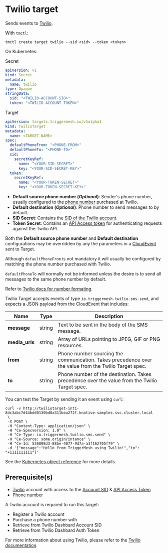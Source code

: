 # Twilio target

Sends events to [Twilio][landing].

With `tmctl`:

```
tmctl create target twilio --sid <sid> --token <token>
```

On Kubernetes:

Secret

```yaml
apiVersion: v1
kind: Secret
metadata:
  name: twilio
type: Opaque
stringData:
  sid: "<TWILIO-ACCOUNT-SID>"
  token: "<TWILIO-ACCOUNT-TOKEN>"
```

Target

```yaml
apiVersion: targets.triggermesh.io/v1alpha1
kind: TwilioTarget
metadata:
  name: <TARGET-NAME>
spec:
  defaultPhoneFrom: "<PHONE-FROM>"
  defaultPhoneTo: "<PHONE-TO>"
  sid:
    secretKeyRef:
      name: "<YOUR-SID-SECRET>"
      key: "<YOUR-SID-SECRET-KEY>"
  token:
    secretKeyRef:
      name: "<YOUR-TOKEN-SECRET>"
      key: "<YOUR-TOKEN-SECRET-KEY>"
```

- **Default source phone number (_Optional_)**: Sender's phone number, usually configured to the [phone number][pn] purchased at
  Twilio.
- **Default destination (_Optional_)**: Phone number to send messages to by default.
- **SID Secret**: Contains the [SID of the Twilio account][sid].
- **Token Secret**: Contains an [API Access token][token] for
  authenticating requests against the Twilio API.

Both the **Default source phone number** and **Default destination** configurations may be overridden by any the parameters in a [CloudEvent][ce] sent to Target.

Although `defaultPhoneFrom` is not mandatory it will usually be configured by
matching the phone number purchased with Twilio.

`defaultPhoneTo` will normally not be informed unless the desire is to send
all messages to the same phone number by default.

Refer to [Twilio docs for number formating](https://www.twilio.com/docs/lookup/tutorials/validation-and-formatting?code-sample=code-lookup-with-international-formatted-number).

Twilio Target accepts events of type `io.triggermesh.twilio.sms.send`, and expects a JSON payload from the CloudEvent that includes:

| Name | Type | Description |
|------|------|-------------|
| **message** | string | Text to be sent in the body of the SMS message. |
| **media_urls** | string | Array of URLs pointing to JPEG, GIF or PNG resources. |
| **from** | string | Phone number sourcing the communication. Takes precedence over the value from the Twilio Target spec. |
| **to** | string | Phone number of the destination. Takes precedence over the value from the Twilio Target spec. |

You can test the Target by sending it an event using `curl`:

```console
curl -v http://twiliotarget-int1-8dc3abc7d44bdd0130bd0a311bea272f.knative-samples.svc.cluster.local
 \
 -X POST \
 -H "Content-Type: application/json" \
 -H "Ce-Specversion: 1.0" \
 -H "Ce-Type: io.triggermesh.twilio.sms.send" \
 -H "Ce-Source: some.origin/intance" \
 -H "Ce-Id: 536808d3-88be-4077-9d7a-a3f162705f79" \
 -d '{"message":"Hello from TriggerMesh using Twilio!","to": "+1111111111"}'
```

See the [Kubernetes object reference](../../reference/targets/#targets.triggermesh.io/v1alpha1.TwilioTarget) for more details.

## Prerequisite(s)

- [Twilio][try] account with access to the [Account SID][sid] & [API Access Token][token]
- [Phone number][pn]

A Twilio account is required to run this target:

* Register a Twilio account
* Purchase a phone number with
* Retrieve from Twilio Dashbard Account SID
* Retrieve from Twilio Dashbard Auth Token

For more information about using Twilio, please refer to the [Twilio documentation][docs].

[landing]: https://www.twilio.com/
[try]: https://www.twilio.com/try-twilio
[pn]: https://www.twilio.com/docs/phone-numbers
[sid]: https://www.twilio.com/docs/iam/api/account
[token]: https://www.twilio.com/docs/iam/access-tokens
[docs]: https://www.twilio.com/docs

[ce]: https://cloudevents.io/
[ce-jsonformat]: https://github.com/cloudevents/spec/blob/v1.0/json-format.md
